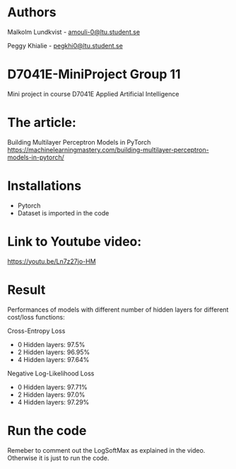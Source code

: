 # Authors
Malkolm Lundkvist - amouli-0@ltu.student.se

Peggy Khialie - pegkhi0@ltu.student.se

# D7041E-MiniProject Group 11
Mini project in course D7041E Applied Artificial Intelligence


# The article: 
Building Multilayer Perceptron Models in PyTorch
https://machinelearningmastery.com/building-multilayer-perceptron-models-in-pytorch/

# Installations
- Pytorch
- Dataset is imported in the code

# Link to Youtube video: 
https://youtu.be/Ln7z27jo-HM

# Result
Performances of models with different number of hidden layers for different cost/loss functions:

Cross-Entropy Loss
- 0 Hidden layers: 97.5% 
- 2 Hidden layers: 96.95%
- 4 Hidden layers: 97.64%

Negative Log-Likelihood Loss
- 0 Hidden layers: 97.71% 
- 2 Hidden layers: 97.0%
- 4 Hidden layers: 97.29%

# Run the code
Remeber to comment out the LogSoftMax as explained in the video. Otherwise it is just to run the code. 
